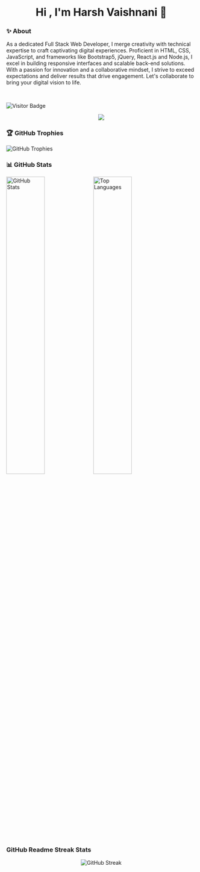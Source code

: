 <h1 align="center"> Hi , I'm Harsh Vaishnani 👋</h1>

<!--
**Harsh-Vaishnani/Harsh-Vaishnani** is a ✨ _special_ ✨ repository because its `README.md` (this file) appears on your GitHub profile.


Here are some ideas to get you started:

- 🔭 I’m currently working on ...
- 🌱 I’m currently learning ...
- 👯 I’m looking to collaborate on ...
- 🤔 I’m looking for help with ...
- 💬 Ask me about ...
- 📫 How to reach me: ...
- 😄 Pronouns: ...
- ⚡ Fun fact: ...
-->


<h3 > ✨ About </h4>
<p>As a dedicated Full Stack Web Developer, I merge creativity with technical expertise to craft captivating digital experiences. Proficient in HTML, CSS, JavaScript, and frameworks like Bootstrap5, jQuery, React.js and Node.js, I excel in building responsive interfaces and scalable back-end solutions. With a passion for innovation and a collaborative mindset, I strive to exceed expectations and deliver results that drive engagement. Let's collaborate to bring your digital vision to life.</p> <br>

![Visitor Badge](https://komarev.com/ghpvc/?username=Harsh-Vaishnani&color=blue&style=flat-square)


<div align="center">
<img src="https://r4.wallpaperflare.com/wallpaper/435/542/549/javascript-google-node-js-html-microsoft-visual-studio-hd-wallpaper-37820829361743c78ebe5d791ed75946.jpg"></div>

<h3>🏆 GitHub Trophies </h3>

![GitHub Trophies](https://github-profile-trophy.vercel.app/?username=Harsh-Vaishnani&theme=radical)

<h3>📊 GitHub Stats </h3>

<img src="https://github-readme-stats.vercel.app/api?username=Harsh-Vaishnani&show_icons=true&theme=radical" alt="GitHub Stats"  width="45%"/>
    
<img src="https://github-readme-stats.vercel.app/api/top-langs/?username=Harsh-Vaishnani&layout=compact&theme=radical" alt="Top Languages" width="45%"/>


<h3>GitHub Readme Streak Stats</h3>
<p align="center">
  <img src="https://github-readme-streak-stats.herokuapp.com/?user=Harsh-Vaishnani&theme=merko"  alt="GitHub Streak"  />
</p> 

